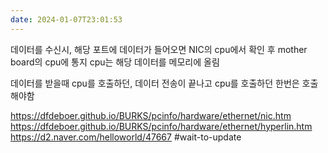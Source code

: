 ```yaml
---
date: 2024-01-07T23:01:53
---
```

데이터를 수신시, 해당 포트에 데이터가 들어오면 NIC의 cpu에서 확인 후 mother board의 cpu에 통지
cpu는 해당 데이터를 메모리에 올림



데이터를 받을때 cpu를 호출하던, 데이터 전송이 끝나고 cpu를 호출하던 한번은 호출해야함



https://dfdeboer.github.io/BURKS/pcinfo/hardware/ethernet/nic.htm
https://dfdeboer.github.io/BURKS/pcinfo/hardware/ethernet/hyperlin.htm
https://d2.naver.com/helloworld/47667
#wait-to-update 